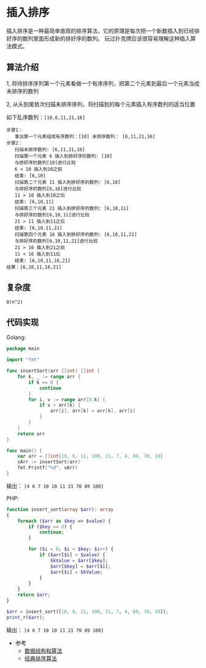 # 插入排序

插入排序是一种最简单直观的排序算法，它的原理是每次把一个新数插入到已经排好序的数列里面形成新的排好序的数列。
玩过扑克牌应该很容易理解这种插入算法模式。

## 算法介绍

1, 将待排序序列第一个元素看做一个有序序列，把第二个元素到最后一个元素当成未排序的数列

2, 从头到尾依次扫描未排序序列，将扫描到的每个元素插入有序数列的适当位置

如下乱序数列：`[10,6,11,21,16]`

```
步骤1：
   拿出第一个元素组成有序数列：[10] 未排序数列： [6,11,21,16]
步骤2：
   扫描未排序数列: [6,11,21,16]
   扫描第一个元素 6 插入到排好序的数列: [10]
   与排好序的数列[10]进行比较
   6 < 10 插入到10之前
   结束: [6,10]
   扫描第二个元素 11 插入到排好序的数列: [6,10]
   与排好序的数列[6,10]进行比较
   11 > 10 插入到10之后
   结束: [6,10,11]
   扫描第三个元素 21 插入到排好序的数列: [6,10,11]
   与排好序的数列[6,10,11]进行比较
   21 > 11 插入到11之后
   结束: [6,10,11,21]
   扫描第四个元素 16 插入到排好序的数列: [6,10,11,21]
   与排好序的数列[6,10,11,21]进行比较
   21 > 16 插入到21之前
   11 < 16 插入到11后
   结束: [6,10,11,16,21]
结果：[6,10,11,16,21]
```

## 复杂度

`O(n^2)`

## 代码实现

Golang: 
```go
package main

import "fmt"

func insertSort(arr []int) []int {
	for k, _ := range arr {
		if k == 0 {
			continue
		}
		for i, v := range arr[0:k] {
			if v > arr[k] {
				arr[i], arr[k] = arr[k], arr[i]
			}
		}
	}
	return arr
}

func main() {
	var arr = []int{10, 6, 11, 100, 21, 7, 4, 89, 70, 10}
	sArr := insertSort(arr)
	fmt.Printf("%d", sArr)
}
```

输出： 
```[4 6 7 10 10 11 21 70 89 100]```

PHP: 
```php
function insert_sort(array $arr): array
{
    foreach ($arr as $key => $value) {
        if ($key == 0) {
            continue;
        }

        for ($i = 0; $i < $key; $i++) {
            if ($arr[$i] > $value) {
                $kValue = $arr[$key];
                $arr[$key] = $arr[$i];
                $arr[$i] = $kValue;
            }
        }
    }
    return $arr;
}

$arr = insert_sort([10, 6, 11, 100, 21, 7, 4, 89, 70, 10]);
print_r($arr);
```

输出： 
```[4 6 7 10 10 11 21 70 89 100]```

* 参考
    * [数据结构和算法](https://www.bookstack.cn/read/JS-Sorting-Algorithm/3.insertionSort.md)
    * [经典排序算法](https://www.bookstack.cn/read/hunterhug-goa.c/algorithm-sort-insert_sort.md)
